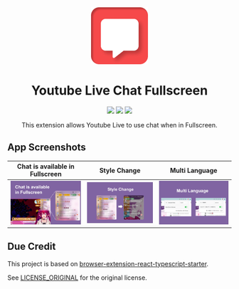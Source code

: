 <div align="center">
<a href="https://chromewebstore.google.com/detail/youtube-live-chat-fullscr/dlnjcbkmomenmieechnmgglgcljhoepd"><img src="public/images/extension_128.png" alt="logo"/></a>
<h1> Youtube Live Chat Fullscreen</h1>

![](https://img.shields.io/badge/React-61DAFB?style=flat-square&logo=react&logoColor=black)
![](https://img.shields.io/badge/Typescript-3178C6?style=flat-square&logo=typescript&logoColor=white)
![](https://badges.aleen42.com/src/vitejs.svg)

This extension allows Youtube Live to use chat when in Fullscreen.

</div>

## App Screenshots

|          Chat is available in Fullscreen          |                    Style Change                    |                   Multi Language                   |
| :-----------------------------------------------: | :------------------------------------------------: | :------------------------------------------------: |
| <img src="./public/readme/image.png" width="300"> | <img src="./public/readme/image1.png" width="300"> | <img src="./public/readme/image2.png" width="300"> |

## Due Credit

This project is based on [browser-extension-react-typescript-starter](https://github.com/sinanbekar/browser-extension-react-typescript-starter).

See [LICENSE_ORIGINAL](./LICENSE_ORIGINAL) for the original license.
